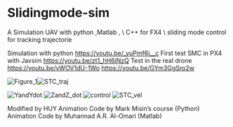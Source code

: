 # Slidingmode-sim
A Simulation UAV with python ,Matlab , \\
C++ for FX4 \\
sliding mode control for tracking trajectorie 

Simulation with python 
https://youtu.be/_yuPmf6i__c 
First test SMC in PX4 with Javsim
https://youtu.be/zt1_hH6iNzQ
Test in the real drone 
https://youtu.be/vWOV1dU-1Wo
https://youtu.be/GYm3GgSro2w

![Figure_1](https://user-images.githubusercontent.com/57325726/119545629-52af6280-bd93-11eb-9b2b-6150822ab530.png)![STC_traj](https://user-images.githubusercontent.com/57325726/128480887-bf7fc4f2-bc9b-4f88-89a4-f7ccbf706390.png)

![YandYdot](https://user-images.githubusercontent.com/57325726/119545665-5b079d80-bd93-11eb-86d8-194a80432a3a.png)
![ZandZ_dot](https://user-images.githubusercontent.com/57325726/119545668-5ba03400-bd93-11eb-910b-040bc06d1dc1.png)
![control](https://user-images.githubusercontent.com/57325726/119545675-5cd16100-bd93-11eb-8a19-224ce42ff7a0.png)
![STC_vel](https://user-images.githubusercontent.com/57325726/128480920-cb01c119-adc2-4d2f-a551-7b191f596e95.png)

Modified by HUY 
Animation Code by Mark Misin’s course (Python)
Animation Code by Muhannad A.R. Al-Omari (Matlab)
